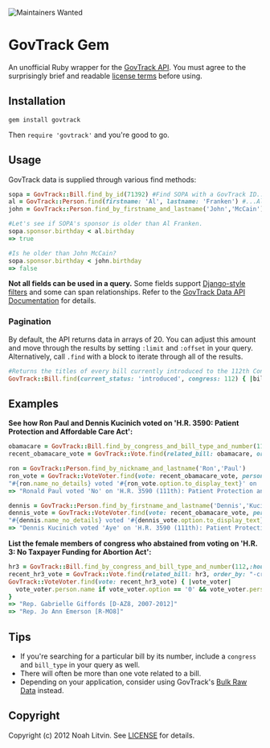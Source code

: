 ![Maintainers Wanted](https://img.shields.io/maintenance/no/2013.svg)

# GovTrack Gem
An unofficial Ruby wrapper for the [GovTrack API](http://www.govtrack.us/developers/api). You must agree to the surprisingly brief and readable [license terms](http://www.govtrack.us/developers/license) before using.

## Installation

    gem install govtrack

Then ```require 'govtrack'``` and you're good to go.

## Usage

GovTrack data is supplied through various find methods:

```ruby
sopa = GovTrack::Bill.find_by_id(71392) #Find SOPA with a GovTrack ID...
al = GovTrack::Person.find(firstname: 'Al', lastname: 'Franken') #...Al Franken with a hash of parameters...
john = GovTrack::Person.find_by_firstname_and_lastname('John','McCain') #...or John McCain with an ActiveRecord-style dynamic finder!

#Let's see if SOPA's sponsor is older than Al Franken.
sopa.sponsor.birthday < al.birthday
=> true

#Is he older than John McCain?
sopa.sponsor.birthday < john.birthday
=> false
```

**Not all fields can be used in a query.** Some fields support [Django-style filters](https://docs.djangoproject.com/en/dev/ref/models/querysets/#field-lookups) and some can span relationships. Refer to the [GovTrack Data API Documentation](http://www.govtrack.us/developers/api) for details. 

### Pagination
By default, the API returns data in arrays of 20. You can adjust this amount and move through the results by setting ```:limit``` and ```:offset``` in your query. Alternatively, call ```.find``` with a block to iterate through all of the results.

```ruby
#Returns the titles of every bill currently introduced to the 112th Congress.
GovTrack::Bill.find(current_status: 'introduced', congress: 112) { |bill| bill.title }
```

## Examples

**See how Ron Paul and Dennis Kucinich voted on 'H.R. 3590: Patient Protection and Affordable Care Act':**

```ruby
obamacare = GovTrack::Bill.find_by_congress_and_bill_type_and_number(111,:house_bill,3590)
recent_obamacare_vote = GovTrack::Vote.find(related_bill: obamacare, order_by: "-created").first

ron = GovTrack::Person.find_by_nickname_and_lastname('Ron','Paul')
ron_vote = GovTrack::VoteVoter.find(vote: recent_obamacare_vote, person: ron)
"#{ron.name_no_details} voted '#{ron_vote.option.to_display_text}' on '#{obamacare.title}'."
=> "Ronald Paul voted 'No' on 'H.R. 3590 (111th): Patient Protection and Afforble Care Act'."

dennis = GovTrack::Person.find_by_firstname_and_lastname('Dennis','Kucinich')
dennis_vote = GovTrack::VoteVoter.find(vote: recent_obamacare_vote, person: dennis)
"#{dennis.name_no_details} voted '#{dennis_vote.option.to_display_text}' on '#{obamacare.title}'."
=> "Dennis Kucinich voted 'Aye' on 'H.R. 3590 (111th): Patient Protection and Affordble Care Act'."
```

**List the female members of congress who abstained from voting on 'H.R. 3: No Taxpayer Funding for Abortion Act':**

```ruby
hr3 = GovTrack::Bill.find_by_congress_and_bill_type_and_number(112,:house_bill,3)
recent_hr3_vote = GovTrack::Vote.find(related_bill: hr3, order_by: "-created").first
GovTrack::VoteVoter.find(vote: recent_hr3_vote) { |vote_voter|
  vote_voter.person.name if vote_voter.option == '0' && vote_voter.person.gender == 'female'
}
=> "Rep. Gabrielle Giffords [D-AZ8, 2007-2012]"
=> "Rep. Jo Ann Emerson [R-MO8]"
```

## Tips

* If you're searching for a particular bill by its number, include a ```congress``` and ```bill_type``` in your query as well.
* There will often be more than one vote related to a bill.
* Depending on your application, consider using GovTrack's [Bulk Raw Data](http://www.govtrack.us/developers/data) instead.

## Copyright

Copyright (c) 2012 Noah Litvin. See [LICENSE](https://github.com/noahlitvin/govtrack/blob/master/LICENSE.md) for details.
